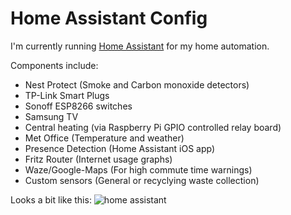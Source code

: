 # Home Assistant Config
I'm currently running [Home Assistant](https://home-assistant.io) for my home automation.

Components include:
* Nest Protect (Smoke and Carbon monoxide detectors)
* TP-Link Smart Plugs
* Sonoff ESP8266 switches
* Samsung TV
* Central heating (via Raspberry Pi GPIO controlled relay board)
* Met Office (Temperature and weather)
* Presence Detection (Home Assistant iOS app)
* Fritz Router (Internet usage graphs)
* Waze/Google-Maps (For high commute time warnings)
* Custom sensors (General or recyclying waste collection)

Looks a bit like this:
![home assistant](https://raw.githubusercontent.com/squiggleuk/home-assistant-config/master/screenshot.jpg)
